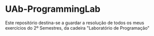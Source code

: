 # UAb-ProgrammingLab
Este repositório destina-se a guardar a resolução de todos os meus exercícios do 2º Semestres, da cadeira "Laboratório de Programação"
